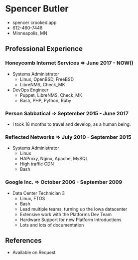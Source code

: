 # Spencer Butler
- spencer crooked.app
- 612-460-7448
- Minneapolis, MN
## Professional Experience 
### Honeycomb Internet Services => June 2017 - NOW()
- Systems Administrator
  - Linux, OpenBSD, FreeBSD
  - LibreNMS, Check_MK
- DevOps Engineer
  - Puppet, LibreNMS, Check_MK
  - Bash, PHP, Python, Ruby
### Person Sabbatical           => September 2015 - June 2017
- I took 18 months to travel and develop, as a human being.
### Reflected Networks          => July 2010 - September 2015
- Systems Administrator 
  - Linux
  - HAProxy, Nginx, Apache, MySQL
  - High traffic CDN
  - Bash
### Google Inc.                 => October 2006 - September 2009
- Data Center Technician 3
  - Linux, FTOS
  - Bash
  - Lead multiple teams, turning up the Iowa datacenter
  - Extensive work with the Platforms Dev Team
  - Hardware Support for new Platform Introductions
  - Lots and lots of documentation
## References
- Available on Request

